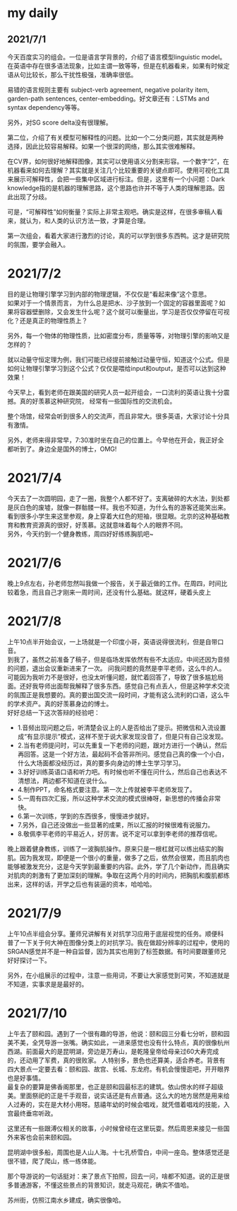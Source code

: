 # my daily


## 2021/7/1

今天百度实习的组会。一位是语言学背景的，介绍了语言模型linguistic model。在英语中存在很多语法现象，比如主谓一致等等，但是在机器看来，如果有时候定语从句比较长，那么干扰性极强，准确率很低。

易错的语言规则主要有 subject-verb agreement, negative polarity item, garden-path sentences, center-embedding。好文章还有：LSTMs and syntax dependency等等。

另外，对SG score delta没有很理解。

第二位，介绍了有关模型可解释性的问题。比如一个二分类问题，其实就是两种 选择，因此比较容易解释。如果一个很深的网络，那么其实很难解释。

在CV界，如何很好地解释图像，其实可以使用语义分割来形容。一个数字“2”，在机器看来如何去理解？其实就是关注几个比较重要的关键点即可。使用可视化工具来展示可解释性，会把一些集中区域进行标注。但是，这里有一个小问题：Dark knowledge指的是机器的理解思路，这个思路也许并不等于人类的理解思路。因此出现了分歧。

可是，“可解释性”如何衡量？实际上非常主观吧。确实是这样，在很多审稿人看来，就认为，和人类的认识方法一致，才算是合理。

第一次组会，看着大家进行激烈的讨论，真的可以学到很多东西鸭。这才是研究院的氛围，要学会融入。

# 2021/7/2

目的是让物理引擎学习到内部的物理逻辑，不仅仅是“看起来像”这个意思。  
如果对于一个情景而言， 为什么总是把水、沙子放到一个固定的容器里面呢？如果将容器壁删除，又会发生什么呢？这个就可以衡量出，学习是否仅仅停留在可视化？还是真正的物理性质上？

另外，每一个物体的物理性质，比如密度分布，质量等等，对物理引擎的影响又是怎样的？

就以动量守恒定理为例，我们可能已经提前接触过动量守恒，知道这个公式。但是如何让物理引擎学习到这个公式？仅仅是喂给input和output，是否可以达到这种效果！

今天早上，看到老师在跟美国的研究人员一起开组会，一口流利的英语让我十分震撼。真的好羡慕这种研究院， 经常有一些国际性的交流机会。

整个场馆，经常会听到很多人的交流声，而且非常大。很多英语，大家讨论十分具有激情。

另外，老师来得非常早，7:30准时坐在自己的位置上。今早他在开会，我正好全都听到了。身边全是国外的博士，OMG!

# 2021/7/4

今天去了一次圆明园，走了一圈，我整个人都不好了。支离破碎的大水法，到处都是灰白色的废墟，就像一群骷髅一样。我也不知道，为什么有的游客还能笑出来。  
看到很多小学生来这里参观，身上穿着大红色的短袖，很显眼。北京的这种基础教育和教育资源真的很好，好羡慕。这就意味着每个人的眼界不同。  
另外，今天约到一个健身教练，周四好好练练胸肌吧~

# 2021/7/6

晚上9点左右，孙老师忽然叫我做一个报告，关于最近做的工作。在周四，时间比较着急，而且自己才刚来一周时间，还没有什么基础。就这样，硬着头皮上

# 2021/7/8

上午10点半开始会议，一上场就是一个印度小哥，英语说得很流利，但是自带口音。  
到我了，虽然之前准备了稿子，但是临场发挥依然有些不太适应。中间还因为音频的问题，退出会议重新进来了一次。
问我问题的竟然是李平老师，这么牛的人。可能因为我听力不是很好，也没太听懂问题，就忙着回答了，导致了很多尴尬局面。还好我导师出面帮我解释了很多东西。感觉自己有点丢人，但是这种学术交流的氛围正是我想要的。真的要出国交流一段时间，才能有这么流利的口语，这么牛的学术资产。真的好羡慕身边的博士。  
好好总结一下这次答辩的经验吧：
- 1.音频出现问题之后，听清楚会议上的人是否给出了提示。把微信和入流设置成“有显示提示”模式，这样不至于说大家发现没音了，但是只有自己没发现。
- 2.当有老师提问时，可以先重复一下老师的问题，跟对方进行一个确认，然后再回答。这是一个好方法，最起码不会答非所问。感觉自己真的像一个小白，什么大场面都没经历过，真的要多向身边的博士生学习学习。
- 3.好好训练英语口语和听力吧。有时候也听不懂在问什么，然后自己也表达不清想法，两边都不知道在说什么。
- 4.制作PPT，命名格式要注意。第一次上传就被李平老师发现了。
- 5.一周有四次汇报，所以这种学术交流的模式很棒呀，新思想的传播会非常快。
- 6.第一次训练，学到的东西很多，慢慢进步就好。
- 7.另外，自己还没做出一些显著的成果，所以汇报的时候很难有说服力。
- 8.敬佩李平老师的平易近人，好厉害。说不定可以拿到李老师的推荐信呢。


晚上跟着健身教练，训练了一波胸肌操作。原来只是一根杠就可以练出结实的胸肌。因为我发现，即便是一个很小的重量，做多了之后，依然会很累，而且肌肉也能够被激发充分，这是今天学到最重要的内容。此外，学了几个新动作，而且确实对肌肉的刺激有了更加深刻的理解。争取在这两个月的时间内，把胸肌和腹肌都练出来，这样的话，开学之后也有装逼的资本，哈哈哈。


# 2021/7/9

上午10点半组会分享。董师兄讲解有关对抗学习应用于底层视觉的任务。顺便科普了一下关于何大神在图像分类上的对抗学习。我在做超分辨率的过程中，使用的SRGAN感觉并不是一种自监督，因为其实也用到了标签数据。有时间要跟董师兄好好探讨一下。

另外，在小组展示的过程中，注意一些用词，不要让大家感觉到可笑，不知道就是不知道，实事求是是最好的。

# 2021/7/10

上午去了颐和园。遇到了一个很有趣的导游，他说：颐和园三分看七分听，颐和园美不美，全凭导游一张嘴。确实如此，一进来感觉也没有什么特点，真的很像杭州西湖。前面最大的是昆明湖，旁边是万寿山，是乾隆皇帝给母亲过60大寿完成的，还动用了军费，真的很败家。
人特别多，景色也还算美，适合养老。背景有四大景点一定要去看：颐和园、故宫、长城、东龙府。有机会慢慢逛吧，开开眼界也是好事情。  
最复杂的要算是佛香阁那里，也正是颐和园最标志的建筑。依山傍水的样子超级美。里面祭祀的正是千手观音，说实话还是有点普通。这么大的地方居然是用来给人过寿的，实在是大材小用呀。慈禧年幼的时候会唱戏，就凭借着唱戏的技能，入宫最终垂帘听政。

这里还有一些跟溥仪相关的故事，小时候曾经在这里玩耍。然后周恩来接见一些国外来客也会前来颐和园。

昆明湖中很多船，周围也是人山人海。十七孔桥雪白，中间一座岛。整体感觉还是很不错，爬了爬山，练一练体能。

那个导游说的一句话挺对：来了景点下拍照，回去一问，啥都不知道。说的正是很多普通游客，不懂这些景点的背景知识，就走马观花，确实不值哈。

苏州街，仿照江南水乡建成，确实很像哈。
